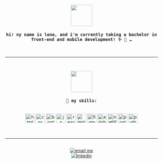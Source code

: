 <!DOCTYPE html>
<html lang="en">
<head>
    <meta charset="UTF-8">
    <meta name="viewport" content="width=device-width, initial-scale=1.0">
</head>
<body>
    <p align="center">
        <img src="https://media.giphy.com/media/kcwaVQJLWCqcK1s8zW/giphy.gif" width="70" height="70" />
    </p>
    <h4 align="center"><samp> hi! ny name is lena, and i'm currently taking a bachelor in front-end and mobile development! ✨ 🌱 ☁️ </samp></h4>
    <br>
    <hr>
    <br>

<p align="center">
    <img src="https://media.giphy.com/media/hcYsJPR6cueI2ruIVu/giphy.gif" width="70" height="70" />
 </p> 

<h4 align="center"><samp>🌱 my skills:
</samp></h4>
<br>
<div align="center" class="icon-container">
    <img alt="html" width="30px" src="https://cdn.jsdelivr.net/gh/devicons/devicon/icons/html5/html5-plain.svg"/>
    <img alt="css" width="30px" src="https://cdn.jsdelivr.net/gh/devicons/devicon/icons/css3/css3-plain.svg"/>
    <img alt="bootstrap" width="30px" src="https://cdn.jsdelivr.net/gh/devicons/devicon@latest/icons/bootstrap/bootstrap-original.svg" />
    <img alt="js" width="30px" src="https://cdn.jsdelivr.net/gh/devicons/devicon@latest/icons/javascript/javascript-original.svg" />
    <img alt="react" width="30px" src="https://cdn.jsdelivr.net/gh/devicons/devicon@latest/icons/react/react-original.svg" />
    <img alt="wordpress" width="30px" src="https://cdn.jsdelivr.net/gh/devicons/devicon@latest/icons/wordpress/wordpress-original.svg" />
    <img alt="figma" width="30px" src="https://cdn.jsdelivr.net/gh/devicons/devicon@latest/icons/figma/figma-original.svg" />
    <img alt="adobe xd" width="30px" src="https://cdn.jsdelivr.net/gh/devicons/devicon@latest/icons/xd/xd-original.svg" />
    <img alt="netlify" width="30px" src="https://cdn.jsdelivr.net/gh/devicons/devicon@latest/icons/netlify/netlify-original.svg" />
    <img alt="postman" width="30px" src="https://cdn.jsdelivr.net/gh/devicons/devicon@latest/icons/postman/postman-original.svg" />
    <img alt="python" width="30px" src="https://cdn.jsdelivr.net/gh/devicons/devicon@latest/icons/python/python-original.svg" />
</div>
<br>
<br>
<hr>
<br>
<div align="center">
  <a href="mailto:lenasorken1999@hotmail.com">
    <img src="https://img.shields.io/badge/Email-Me-blue?style=flat&logo=gmail&logoColor=white" alt="email me">
  </a>
    <br>
  <a href="https://www.linkedin.com/in/lenasorken/" target="_blank">
    <img src="https://img.shields.io/badge/LinkedIn-Connect-blue?style=flat&logo=linkedin&logoColor=white" alt="linkedin">
  </a>
</div>
